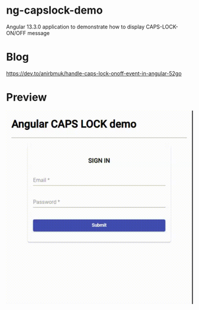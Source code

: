 # ng-capslock-demo  
Angular 13.3.0 application to demonstrate how to display CAPS-LOCK-ON/OFF message  

# Blog  
https://dev.to/anirbmuk/handle-caps-lock-onoff-event-in-angular-52go  

# Preview
![preview](img/preview-demo.gif)   
